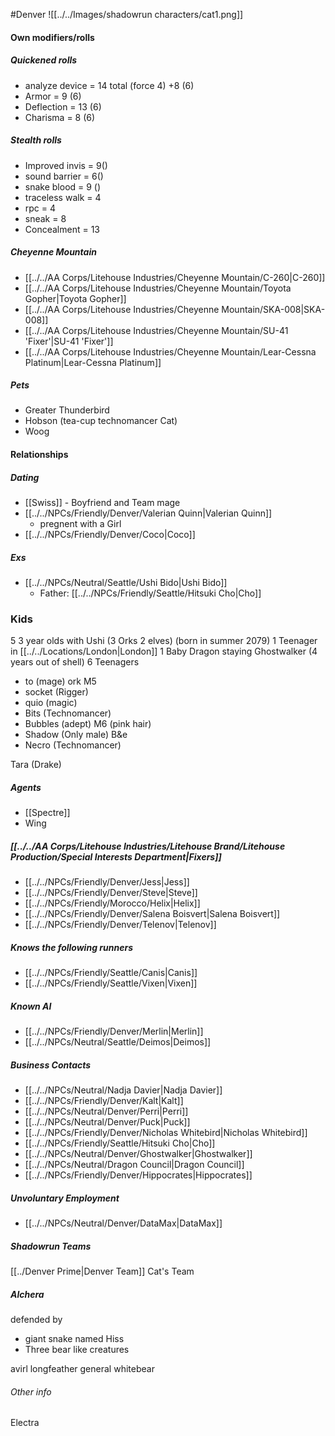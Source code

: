 #Denver 
![[../../Images/shadowrun characters/cat1.png]]

#### Own modifiers/rolls
##### Quickened rolls
- analyze device = 14 total (force 4) +8 (6)
- Armor = 9 (6)
- Deflection = 13 (6)
- Charisma = 8 (6)

##### Stealth rolls
- Improved invis =  9()
- sound barrier = 6()
- snake blood = 9 ()
- traceless walk = 4
- rpc = 4
- sneak = 8
- Concealment = 13

##### Cheyenne Mountain
- [[../../AA Corps/Litehouse Industries/Cheyenne Mountain/C-260|C-260]]
- [[../../AA Corps/Litehouse Industries/Cheyenne Mountain/Toyota Gopher|Toyota Gopher]]
- [[../../AA Corps/Litehouse Industries/Cheyenne Mountain/SKA-008|SKA-008]]
- [[../../AA Corps/Litehouse Industries/Cheyenne Mountain/SU-41 'Fixer'|SU-41 'Fixer']]
- [[../../AA Corps/Litehouse Industries/Cheyenne Mountain/Lear-Cessna Platinum|Lear-Cessna Platinum]]

##### Pets
- Greater Thunderbird
- Hobson (tea-cup technomancer Cat)
- Woog
#### Relationships
##### Dating
- [[Swiss]] - Boyfriend and Team mage
- [[../../NPCs/Friendly/Denver/Valerian Quinn|Valerian Quinn]]
	- pregnent with a Girl
- [[../../NPCs/Friendly/Denver/Coco|Coco]]

##### Exs
- [[../../NPCs/Neutral/Seattle/Ushi Bido|Ushi Bido]]
	- Father: [[../../NPCs/Friendly/Seattle/Hitsuki Cho|Cho]]

### Kids
5 3 year olds with Ushi (3 Orks 2 elves) (born in summer 2079)
1 Teenager in [[../../Locations/London|London]]
1 Baby Dragon staying Ghostwalker (4 years out of shell)
6 Teenagers
- to (mage) ork M5
- socket (Rigger)
- quio (magic)
- Bits (Technomancer)
- Bubbles (adept) M6 (pink hair)
- Shadow (Only male) B&e
- Necro (Technomancer)

Tara (Drake)

##### Agents
- [[Spectre]]
- Wing


##### [[../../AA Corps/Litehouse Industries/Litehouse Brand/Litehouse Production/Special Interests Department|Fixers]]
- [[../../NPCs/Friendly/Denver/Jess|Jess]]
- [[../../NPCs/Friendly/Denver/Steve|Steve]]
- [[../../NPCs/Friendly/Morocco/Helix|Helix]]
- [[../../NPCs/Friendly/Denver/Salena Boisvert|Salena Boisvert]]
- [[../../NPCs/Friendly/Denver/Telenov|Telenov]]

##### Knows the following runners
- [[../../NPCs/Friendly/Seattle/Canis|Canis]]
- [[../../NPCs/Friendly/Seattle/Vixen|Vixen]]

##### Known AI
- [[../../NPCs/Friendly/Denver/Merlin|Merlin]]
- [[../../NPCs/Neutral/Seattle/Deimos|Deimos]]

##### Business Contacts
- [[../../NPCs/Neutral/Nadja Davier|Nadja Davier]]
- [[../../NPCs/Friendly/Denver/Kalt|Kalt]]
- [[../../NPCs/Neutral/Denver/Perri|Perri]]
- [[../../NPCs/Neutral/Denver/Puck|Puck]]
- [[../../NPCs/Friendly/Denver/Nicholas Whitebird|Nicholas Whitebird]]
- [[../../NPCs/Friendly/Seattle/Hitsuki Cho|Cho]]
- [[../../NPCs/Neutral/Denver/Ghostwalker|Ghostwalker]]
- [[../../NPCs/Neutral/Dragon Council|Dragon Council]]
- [[../../NPCs/Friendly/Denver/Hippocrates|Hippocrates]]

##### Unvoluntary Employment
- [[../../NPCs/Neutral/Denver/DataMax|DataMax]]

##### Shadowrun Teams
[[../Denver Prime|Denver Team]]
Cat's Team


##### Alchera 
defended by
- giant snake named Hiss
- Three bear like creatures


avirl longfeather
general whitebear


###### Other info
Electra